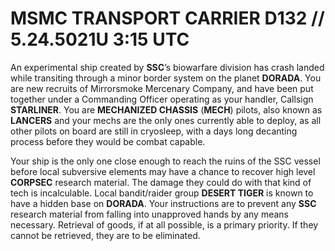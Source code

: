 # MSMC TRANSPORT CARRIER D132 // 5.24.5021U 3:15 UTC
An experimental ship created by **SSC**’s biowarfare division has crash landed while transiting through a minor border system  on the planet **DORADA**. You are new recruits of Mirrorsmoke Mercenary Company, and have been put together under a Commanding Officer operating as your handler, Callsign **STARLINER**. You are **MECHANIZED CHASSIS** (**MECH**) pilots, also known as **LANCERS** and your mechs are the only ones currently able to deploy, as all other pilots on board are still in cryosleep, with a days long decanting process before they would be combat capable.

Your ship is the only one close enough to reach the ruins of the SSC vessel before local subversive elements may have a chance to recover high level **CORPSEC** research material. The damage they could do with that kind of tech is incalculable. Local bandit/raider group **DESERT TIGER** is known to have a hidden base on **DORADA**. Your instructions are to prevent any **SSC** research material from falling into unapproved hands by any means necessary. Retrieval of goods, if at all possible, is a primary priority. If they cannot be retrieved, they are to be eliminated.
